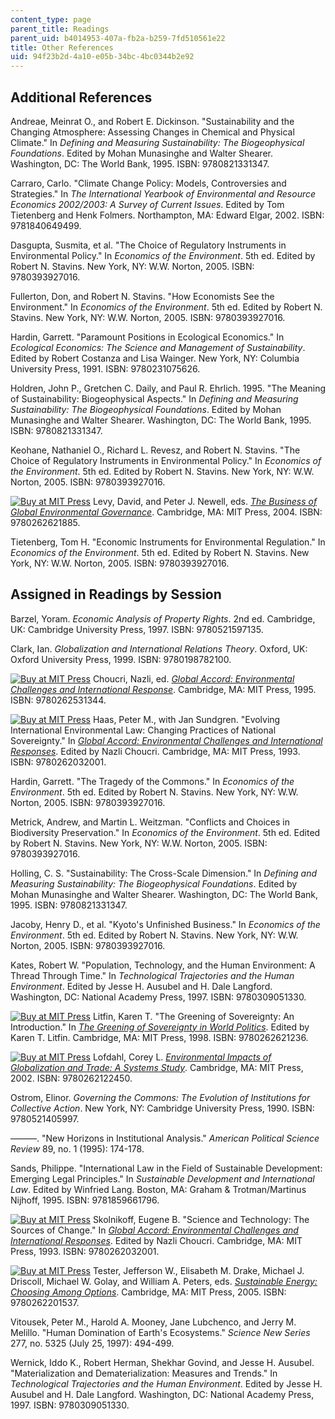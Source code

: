 ```yaml
---
content_type: page
parent_title: Readings
parent_uid: b4014953-407a-fb2a-b259-7fd510561e22
title: Other References
uid: 94f23b2d-4a10-e05b-34bc-4bc0344b2e92
---
```


Additional References
---------------------

Andreae, Meinrat O., and Robert E. Dickinson. "Sustainability and the Changing Atmosphere: Assessing Changes in Chemical and Physical Climate." In _Defining and Measuring Sustainability: The Biogeophysical Foundations_. Edited by Mohan Munasinghe and Walter Shearer. Washington, DC: The World Bank, 1995. ISBN: 9780821331347.

Carraro, Carlo. "Climate Change Policy: Models, Controversies and Strategies." In _The International Yearbook of Environmental and Resource Economics 2002/2003: A Survey of Current Issues_. Edited by Tom Tietenberg and Henk Folmers. Northampton, MA: Edward Elgar, 2002. ISBN: 9781840649499.

Dasgupta, Susmita, et al. "The Choice of Regulatory Instruments in Environmental Policy." In _Economics of the Environment_. 5th ed. Edited by Robert N. Stavins. New York, NY: W.W. Norton, 2005. ISBN: 9780393927016.

Fullerton, Don, and Robert N. Stavins. "How Economists See the Environment." In _Economics of the Environment_. 5th ed. Edited by Robert N. Stavins. New York, NY: W.W. Norton, 2005. ISBN: 9780393927016.

Hardin, Garrett. "Paramount Positions in Ecological Economics." In _Ecological Economics: The Science and Management of Sustainability_. Edited by Robert Costanza and Lisa Wainger. New York, NY: Columbia University Press, 1991. ISBN: 9780231075626.

Holdren, John P., Gretchen C. Daily, and Paul R. Ehrlich. 1995. "The Meaning of Sustainability: Biogeophysical Aspects." In _Defining and Measuring Sustainability: The Biogeophysical Foundations_. Edited by Mohan Munasinghe and Walter Shearer. Washington, DC: The World Bank, 1995. ISBN: 9780821331347.

Keohane, Nathaniel O., Richard L. Revesz, and Robert N. Stavins. "The Choice of Regulatory Instruments in Environmental Policy." In _Economics of the Environment_. 5th ed. Edited by Robert N. Stavins. New York, NY: W.W. Norton, 2005. ISBN: 9780393927016.

[![Buy at MIT Press](/images/mp_logo.gif)](https://mitpress.mit.edu/9780262621885) Levy, David, and Peter J. Newell, eds. [_The Business of Global Environmental Governance_](https://mitpress.mit.edu/9780262621885). Cambridge, MA: MIT Press, 2004. ISBN: 9780262621885.

Tietenberg, Tom H. "Economic Instruments for Environmental Regulation." In _Economics of the Environment_. 5th ed. Edited by Robert N. Stavins. New York, NY: W.W. Norton, 2005. ISBN: 9780393927016.

Assigned in Readings by Session
-------------------------------

Barzel, Yoram. _Economic Analysis of Property Rights_. 2nd ed. Cambridge, UK: Cambridge University Press, 1997. ISBN: 9780521597135.

Clark, Ian. _Globalization and International Relations Theory_. Oxford, UK: Oxford University Press, 1999. ISBN: 9780198782100.

[![Buy at MIT Press](/images/mp_logo.gif)](https://mitpress.mit.edu/9780262531344) Choucri, Nazli, ed. [_Global Accord: Environmental Challenges and International Response_](https://mitpress.mit.edu/9780262531344). Cambridge, MA: MIT Press, 1995. ISBN: 9780262531344.

[![Buy at MIT Press](/images/mp_logo.gif)](https://mitpress.mit.edu/9780262032001) Haas, Peter M., with Jan Sundgren. "Evolving International Environmental Law: Changing Practices of National Sovereignty." In [_Global Accord: Environmental Challenges and International Responses_](https://mitpress.mit.edu/9780262032001). Edited by Nazli Choucri. Cambridge, MA: MIT Press, 1993. ISBN: 9780262032001.

Hardin, Garrett. "The Tragedy of the Commons." In _Economics of the Environment_. 5th ed. Edited by Robert N. Stavins. New York, NY: W.W. Norton, 2005. ISBN: 9780393927016.

Metrick, Andrew, and Martin L. Weitzman. "Conflicts and Choices in Biodiversity Preservation." In _Economics of the Environment_. 5th ed. Edited by Robert N. Stavins. New York, NY: W.W. Norton, 2005. ISBN: 9780393927016.

Holling, C. S. "Sustainability: The Cross-Scale Dimension." In _Defining and Measuring Sustainability: The Biogeophysical Foundations_. Edited by Mohan Munasinghe and Walter Shearer. Washington, DC: The World Bank, 1995. ISBN: 9780821331347.

Jacoby, Henry D., et al. "Kyoto's Unfinished Business." In _Economics of the Environment_. 5th ed. Edited by Robert N. Stavins. New York, NY: W.W. Norton, 2005. ISBN: 9780393927016.

Kates, Robert W. "Population, Technology, and the Human Environment: A Thread Through Time." In _Technological Trajectories and the Human Environment_. Edited by Jesse H. Ausubel and H. Dale Langford. Washington, DC: National Academy Press, 1997. ISBN: 9780309051330.

[![Buy at MIT Press](/images/mp_logo.gif)](https://mitpress.mit.edu/9780262621236) Litfin, Karen T. "The Greening of Sovereignty: An Introduction." In [_The Greening of Sovereignty in World Politics_](https://mitpress.mit.edu/9780262621236). Edited by Karen T. Litfin. Cambridge, MA: MIT Press, 1998. ISBN: 9780262621236.

[![Buy at MIT Press](/images/mp_logo.gif)](https://mitpress.mit.edu/9780262122450) Lofdahl, Corey L. [_Environmental Impacts of Globalization and Trade: A Systems Study_](https://mitpress.mit.edu/9780262122450). Cambridge, MA: MIT Press, 2002. ISBN: 9780262122450.

Ostrom, Elinor. _Governing the Commons: The Evolution of Institutions for Collective Action_. New York, NY: Cambridge University Press, 1990. ISBN: 9780521405997.

———. "New Horizons in Institutional Analysis." _American Political Science Review_ 89, no. 1 (1995): 174-178.

Sands, Philippe. "International Law in the Field of Sustainable Development: Emerging Legal Principles." In _Sustainable Development and International Law_. Edited by Winfried Lang. Boston, MA: Graham & Trotman/Martinus Nijhoff, 1995. ISBN: 9781859661796.

[![Buy at MIT Press](/images/mp_logo.gif)](https://mitpress.mit.edu/9780262032001) Skolnikoff, Eugene B. "Science and Technology: The Sources of Change." In [_Global Accord: Environmental Challenges and International Responses_](https://mitpress.mit.edu/9780262032001). Edited by Nazli Choucri. Cambridge, MA: MIT Press, 1993. ISBN: 9780262032001.

[![Buy at MIT Press](/images/mp_logo.gif)](https://mitpress.mit.edu/9780262201537) Tester, Jefferson W., Elisabeth M. Drake, Michael J. Driscoll, Michael W. Golay, and William A. Peters, eds. [_Sustainable Energy: Choosing Among Options_](https://mitpress.mit.edu/9780262201537). Cambridge, MA: MIT Press, 2005. ISBN: 9780262201537.

Vitousek, Peter M., Harold A. Mooney, Jane Lubchenco, and Jerry M. Melillo. "Human Domination of Earth's Ecosystems." _Science New Series_ 277, no. 5325 (July 25, 1997): 494-499.

Wernick, Iddo K., Robert Herman, Shekhar Govind, and Jesse H. Ausubel. "Materialization and Dematerialization: Measures and Trends." In _Technological Trajectories and the Human Environment_. Edited by Jesse H. Ausubel and H. Dale Langford. Washington, DC: National Academy Press, 1997. ISBN: 9780309051330.